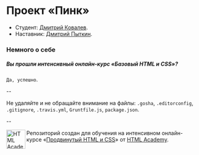# Проект «Пинк»

* Студент: [Дмитрий Ковалев](https://htmlacademy.ru/profile/id65940).
* Наставник: [Дмитрий Пыткин](https://htmlacademy.ru/profile/id95194).

### Немного о себе

##### Вы прошли интенсивный онлайн-курс «Базовый HTML и CSS»?
`Да, успешно`.

--

Не удаляйте и не обращайте внимание на файлы: `.gosha`, `.editorconfig`, `.gitignore`, `.travis.yml`, `Gruntfile.js`, `package.json`.

--

<a href="https://htmlacademy.ru/advanced_intensive"><img align="left" width="50" height="50" title="HTML Academy" src="https://htmlacademy.ru/static/img/logo-github.svg"></a>

Репозиторий создан для обучения на интенсивном онлайн-курсе «[Продвинутый HTML и CSS](https://htmlacademy.ru/advanced_intensive)» от [HTML Academy](https://htmlacademy.ru).
